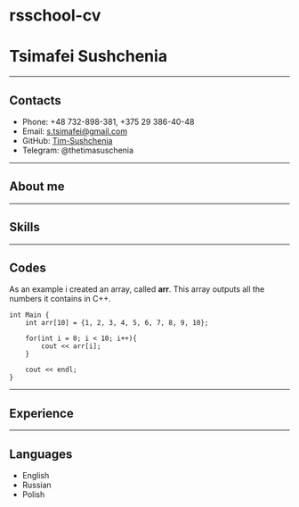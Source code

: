 # rsschool-cv
# Tsimafei Sushchenia

---

## **Contacts**

* Phone: +48 732-898-381, +375 29 386-40-48
* Email: s.tsimafei@gmail.com
* GitHub: [Tim-Sushchenia](https://github.com/Tim-Sushchenia)
* Telegram: @thetimasuschenia

---

## **About me**

---

## **Skills**

---

## **Codes**
As an example i created an array, called **arr**. This array outputs all the numbers it contains in C++.
```
int Main {
    int arr[10] = {1, 2, 3, 4, 5, 6, 7, 8, 9, 10};

    for(int i = 0; i < 10; i++){
        cout << arr[i];
    }

    cout << endl;
}
```
---

## **Experience**

---

## **Languages**

* English 
* Russian
* Polish
